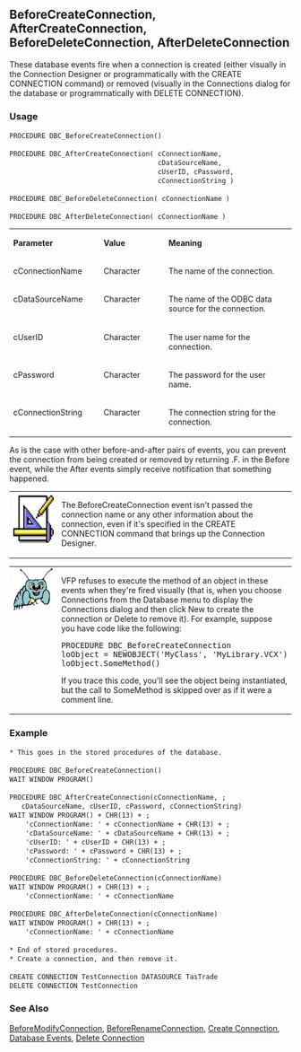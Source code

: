 ## BeforeCreateConnection, AfterCreateConnection, BeforeDeleteConnection, AfterDeleteConnection

These database events fire when a connection is created (either visually in the Connection Designer or programmatically with the CREATE CONNECTION command) or removed (visually in the Connections dialog for the database or programmatically with DELETE CONNECTION).

### Usage

```foxpro
PROCEDURE DBC_BeforeCreateConnection()

PROCEDURE DBC_AfterCreateConnection( cConnectionName,
                                     cDataSourceName,
                                     cUserID, cPassword,
                                     cConnectionString )

PROCEDURE DBC_BeforeDeleteConnection( cConnectionName )

PROCEDURE DBC_AfterDeleteConnection( cConnectionName )
```
<table>
<tr>
  <td width="32%" valign="top">
  <p><b>Parameter</b></p>
  </td>
  <td width=23% valign=top>
  <p><b>Value</b></p>
  </td>
  <td width=45% valign=top>
  <p><b>Meaning</b></p>
  </td>
 </tr>
<tr>
  <td width="32%" valign="top">
  <p>cConnectionName</p>
  </td>
  <td width=23% valign=top>
  <p>Character</p>
  </td>
  <td width=45% valign=top>
  <p>The name of the connection.</p>
  </td>
 </tr>
<tr>
  <td width="32%" valign="top">
  <p>cDataSourceName</p>
  </td>
  <td width=23% valign=top>
  <p>Character</p>
  </td>
  <td width=45% valign=top>
  <p>The name of the ODBC data source for the connection.</p>
  </td>
 </tr>
<tr>
  <td width="32%" valign="top">
  <p>cUserID</p>
  </td>
  <td width=23% valign=top>
  <p>Character</p>
  </td>
  <td width=45% valign=top>
  <p>The user name for the connection.</p>
  </td>
 </tr>
<tr>
  <td width="32%" valign="top">
  <p>cPassword</p>
  </td>
  <td width=23% valign=top>
  <p>Character</p>
  </td>
  <td width=45% valign=top>
  <p>The password for the user name.</p>
  </td>
 </tr>
<tr>
  <td width="32%" valign="top">
  <p>cConnectionString</p>
  </td>
  <td width=23% valign=top>
  <p>Character</p>
  </td>
  <td width=45% valign=top>
  <p>The connection string for the connection.</p>
  </td>
 </tr>
</table>

As is the case with other before-and-after pairs of events, you can prevent the connection from being created or removed by returning .F. in the Before event, while the After events simply receive notification that something happened.

<table>
<tr>
  <td width="17%" valign="top">
<img width="94" height="93" src="Design.gif">
  </td>
  <td width=83%>
  <p>The BeforeCreateConnection event isn't passed the connection name or any other information about the connection, even if it's specified in the CREATE CONNECTION command that brings up the Connection Designer.</p>
  </td>
 </tr>
</table>

<table>
<tr>
  <td width="17%" valign="top">
<img width="95" height="77" src="bug.gif">
  </td>
  <td width=83%>
  <p>VFP refuses to execute the method of an object in these events when they're fired visually (that is, when you choose Connections from the Database menu to display the Connections dialog and then click New to create the connection or Delete to remove it). For example, suppose you have code like the following:</p>
<pre>PROCEDURE DBC_BeforeCreateConnection
loObject = NEWOBJECT('MyClass', 'MyLibrary.VCX')
loObject.SomeMethod()</pre>
  <p>If you trace this code, you'll see the object being instantiated, but the call to SomeMethod is skipped over as if it were a comment line.</p>
  </td>
 </tr>
</table>

### Example

```foxpro
* This goes in the stored procedures of the database.

PROCEDURE DBC_BeforeCreateConnection()
WAIT WINDOW PROGRAM()

PROCEDURE DBC_AfterCreateConnection(cConnectionName, ;
   cDataSourceName, cUserID, cPassword, cConnectionString)
WAIT WINDOW PROGRAM() + CHR(13) + ;
    'cConnectionName: ' + cConnectionName + CHR(13) + ;
    'cDataSourceName: ' + cDataSourceName + CHR(13) + ;
    'cUserID: ' + cUserID + CHR(13) + ;
    'cPassword: ' + cPassword + CHR(13) + ;
    'cConnectionString: ' + cConnectionString

PROCEDURE DBC_BeforeDeleteConnection(cConnectionName)
WAIT WINDOW PROGRAM() + CHR(13) + ;
    'cConnectionName: ' + cConnectionName

PROCEDURE DBC_AfterDeleteConnection(cConnectionName)
WAIT WINDOW PROGRAM() + CHR(13) + ;
    'cConnectionName: ' + cConnectionName

* End of stored procedures.
* Create a connection, and then remove it.

CREATE CONNECTION TestConnection DATASOURCE TasTrade
DELETE CONNECTION TestConnection
```
### See Also

[BeforeModifyConnection](s4g847.md), [BeforeRenameConnection](s4g853.md), [Create Connection](s4g344.md), [Database Events](s4g900.md), [Delete Connection](s4g344.md)